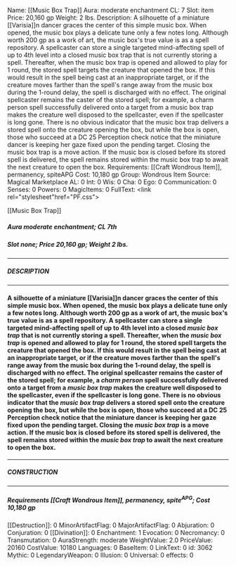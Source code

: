 Name: [[Music Box Trap]]
Aura: moderate enchantment
CL: 7
Slot: item
Price: 20,160 gp
Weight: 2 lbs.
Description: A silhouette of a miniature [[Varisia]]n dancer graces the center of this simple music box. When opened, the music box plays a delicate tune only a few notes long. Although worth 200 gp as a work of art, the music box's true value is as a spell repository. A spellcaster can store a single targeted mind-affecting spell of up to 4th level into a closed music box trap that is not currently storing a spell. Thereafter, when the music box trap is opened and allowed to play for 1 round, the stored spell targets the creature that opened the box. If this would result in the spell being cast at an inappropriate target, or if the creature moves farther than the spell's range away from the music box during the 1-round delay, the spell is discharged with no effect. The original spellcaster remains the caster of the stored spell; for example, a charm person spell successfully delivered onto a target from a music box trap makes the creature well disposed to the spellcaster, even if the spellcaster is long gone. There is no obvious indicator that the music box trap delivers a stored spell onto the creature opening the box, but while the box is open, those who succeed at a DC 25 Perception check notice that the miniature dancer is keeping her gaze fixed upon the pending target. Closing the music box trap is a move action. If the music box is closed before its stored spell is delivered, the spell remains stored within the music box trap to await the next creature to open the box.
Requirements: [[Craft Wondrous Item]], permanency, spiteAPG
Cost: 10,180 gp
Group: Wondrous Item
Source: Magical Marketplace
AL: 0
Int: 0
Wis: 0
Cha: 0
Ego: 0
Communication: 0
Senses: 0
Powers: 0
MagicItems: 0
FullText: <link rel="stylesheet"href="PF.css"><div class="heading"><p class="alignleft">[[Music Box Trap]]</p><div style="clear: both;"></div></div><div><h5><b>Aura </b>moderate enchantment; <b>CL </b>7th</h5><h5><b>Slot </b>none; <b>Price </b>20,160 gp; <b>Weight </b>2 lbs.</h5></div><hr/><div><h5><b>DESCRIPTION</b></h5></div><hr/><div><h4><p>A silhouette of a miniature [[Varisia]]n dancer graces the center of this simple music box. When opened, the music box plays a delicate tune only a few notes long. Although worth 200 gp as a work of art, the music box's true value is as a spell repository. A spellcaster can store a single targeted mind-affecting spell of up to 4th level into a closed <i>music box trap</i> that is not currently storing a spell. Thereafter, when the <i>music box trap</i> is opened and allowed to play for 1 round, the stored spell targets the creature that opened the box. If this would result in the spell being cast at an inappropriate target, or if the creature moves farther than the spell's range away from the music box during the 1-round delay, the spell is discharged with no effect. The original spellcaster remains the caster of the stored spell; for example, a <i>charm person</i> spell successfully delivered onto a target from a <i>music box trap</i> makes the creature well disposed to the spellcaster, even if the spellcaster is long gone. There is no obvious indicator that the <i>music box trap</i> delivers a stored spell onto the creature opening the box, but while the box is open, those who succeed at a DC 25 Perception check notice that the miniature dancer is keeping her gaze fixed upon the pending target. Closing the <i>music box trap</i> is a move action. If the music box is closed before its stored spell is delivered, the spell remains stored within the <i>music box trap</i> to await the next creature to open the box.</p></h4></div><hr/><div><h5><b>CONSTRUCTION</b></h5></div><hr/><div><h5><b>Requirements </b>[[Craft Wondrous Item]], <i>permanency</i>, <i>spite<sup>APG</sup></i>; <b>Cost </b>10,180 gp</h5></div>
[[Destruction]]: 0
MinorArtifactFlag: 0
MajorArtifactFlag: 0
Abjuration: 0
Conjuration: 0
[[Divination]]: 0
Enchantment: 1
Evocation: 0
Necromancy: 0
Transmutation: 0
AuraStrength: moderate
WeightValue: 2.0
PriceValue: 20160
CostValue: 10180
Languages: 0
BaseItem: 0
LinkText: 0
id: 3062
Mythic: 0
LegendaryWeapon: 0
Illusion: 0
Universal: 0
effects: 0
